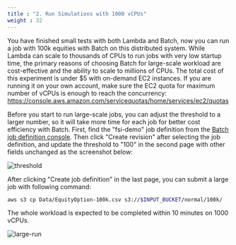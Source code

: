 ```yaml
---
title : "2. Run Simulations with 1000 vCPUs"
weight : 32
---
```


You have finished small tests with both Lambda and Batch, now you can run a job with 100k equities with Batch on this distributed system. While Lambda can scale to thousands of CPUs to run jobs with very low startup time, the primary reasons of choosing Batch for large-scale workload are cost-effective and the ability to scale to millions of CPUs. The total cost of this experiment is under $5 with on-demand EC2 instances. If you are running it on your own account, make sure the EC2 quota for maximum number of vCPUs is enough to reach the concurrency: https://console.aws.amazon.com/servicequotas/home/services/ec2/quotas

Before you start to run large-scale jobs, you can adjust the threshold to a larger number, so it will take more time for each job for better cost efficiency with Batch. First, find the "fsi-demo" job definition from the [Batch job definition console](https://console.aws.amazon.com/batch/home?#job-definition). Then click "Create revision" after selecting the job definition, and update the threshold to "100" in the second page with other fields unchanged as the screenshot below:

![threshold](/images/batch-lambda/threshold-update.png)

After clicking "Create job definition" in the last page, you can submit a large job with following command:

```bash
aws s3 cp Data/EquityOption-100k.csv s3://$INPUT_BUCKET/normal/100k/
```

The whole workload is expected to be completed within 10 minutes on 1000 vCPUs.

![large-run](/images/batch-lambda/batch-large-run.png)


